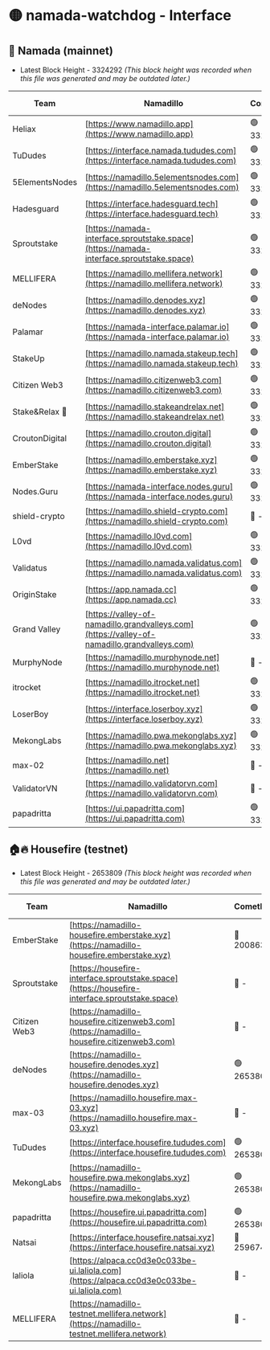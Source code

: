 # 🟡 namada-watchdog - Interface

## 🚀 Namada (mainnet)
- Latest Block Height - 3324292 *(This block height was recorded when this file was generated and may be outdated later.)*

| Team | Namadillo | CometBFT | Indexer | MASP Indexer |
|-|-|-|-|-|
| Heliax | [https://www.namadillo.app](https://www.namadillo.app) | 🟢 3324272 | 🟢 3324272 | 🟢 3324272 |
| TuDudes | [https://interface.namada.tududes.com](https://interface.namada.tududes.com) | 🟢 3324272 | 🟢 3324272 | 🟢 3324272 |
| 5ElementsNodes | [https://namadillo.5elementsnodes.com](https://namadillo.5elementsnodes.com) | 🟢 3324272 | 🟢 3324272 | 🟢 3324272 |
| Hadesguard | [https://interface.hadesguard.tech](https://interface.hadesguard.tech) | 🟢 3324272 | 🟢 3324272 | 🟢 3324272 |
| Sproutstake | [https://namada-interface.sproutstake.space](https://namada-interface.sproutstake.space) | 🟢 3324273 | 🟢 3324273 | 🟢 3324272 |
| MELLIFERA | [https://namadillo.mellifera.network](https://namadillo.mellifera.network) | 🟢 3324273 | 🟢 3324273 | 🟢 3324273 |
| deNodes | [https://namadillo.denodes.xyz](https://namadillo.denodes.xyz) | 🟢 3324274 | 🟢 3324274 | 🟢 3324274 |
| Palamar | [https://namada-interface.palamar.io](https://namada-interface.palamar.io) | 🟢 3324274 | 🟢 3324274 | 🟢 3324275 |
| StakeUp | [https://namadillo.namada.stakeup.tech](https://namadillo.namada.stakeup.tech) | 🟢 3324275 | 🟢 3324275 | 🟢 3324275 |
| Citizen Web3 | [https://namadillo.citizenweb3.com](https://namadillo.citizenweb3.com) | 🟢 3324276 | 🟢 3324275 | 🟢 3324275 |
| Stake&Relax 🦥 | [https://namadillo.stakeandrelax.net](https://namadillo.stakeandrelax.net) | 🟢 3324276 | 🟢 3324276 | 🟢 3324276 |
| CroutonDigital | [https://namadillo.crouton.digital](https://namadillo.crouton.digital) | 🟢 3324277 | 🟢 3324277 | 🟢 3324277 |
| EmberStake | [https://namadillo.emberstake.xyz](https://namadillo.emberstake.xyz) | 🟢 3324277 | 🟢 3324277 | 🟢 3324277 |
| Nodes.Guru | [https://namada-interface.nodes.guru](https://namada-interface.nodes.guru) | 🟢 3324278 | 🟢 3324277 | 🟢 3324278 |
| shield-crypto | [https://namadillo.shield-crypto.com](https://namadillo.shield-crypto.com) | 🔴 - | 🔴 - | 🔴 - |
| L0vd | [https://namadillo.l0vd.com](https://namadillo.l0vd.com) | 🟢 3324283 | 🟢 3324283 | 🟢 3324283 |
| Validatus | [https://namadillo.namada.validatus.com](https://namadillo.namada.validatus.com) | 🟢 3324284 | 🟢 3324284 | 🟢 3324284 |
| OriginStake | [https://app.namada.cc](https://app.namada.cc) | 🟢 3324285 | 🟢 3324284 | 🟢 3324284 |
| Grand Valley | [https://valley-of-namadillo.grandvalleys.com](https://valley-of-namadillo.grandvalleys.com) | 🟢 3324285 | 🟢 3324284 | 🟢 3324285 |
| MurphyNode | [https://namadillo.murphynode.net](https://namadillo.murphynode.net) | 🔴 - | 🔴 - | 🔴 - |
| itrocket | [https://namadillo.itrocket.net](https://namadillo.itrocket.net) | 🟢 3324287 | 🟢 3324287 | 🟢 3324287 |
| LoserBoy | [https://interface.loserboy.xyz](https://interface.loserboy.xyz) | 🟢 3324288 | 🟢 3324288 | 🟢 3324287 |
| MekongLabs | [https://namadillo.pwa.mekonglabs.xyz](https://namadillo.pwa.mekonglabs.xyz) | 🟢 3324288 | 🟢 3324288 | 🟢 3324288 |
| max-02 | [https://namadillo.net](https://namadillo.net) | 🔴 - | 🔴 - | 🔴 - |
| ValidatorVN | [https://namadillo.validatorvn.com](https://namadillo.validatorvn.com) | 🔴 - | 🔴 - | 🔴 - |
| papadritta | [https://ui.papadritta.com](https://ui.papadritta.com) | 🟢 3324292 | 🟢 3324292 | 🟢 3324292 |

## 🏠🔥 Housefire (testnet)
- Latest Block Height - 2653809 *(This block height was recorded when this file was generated and may be outdated later.)*

| Team | Namadillo | CometBFT | Indexer | MASP Indexer |
|-|-|-|-|-|
| EmberStake | [https://namadillo-housefire.emberstake.xyz](https://namadillo-housefire.emberstake.xyz) | 🔴 2008636 | 🔴 - | 🔴 - |
| Sproutstake | [https://housefire-interface.sproutstake.space](https://housefire-interface.sproutstake.space) | 🔴 - | 🔴 - | 🔴 - |
| Citizen Web3 | [https://namadillo-housefire.citizenweb3.com](https://namadillo-housefire.citizenweb3.com) | 🔴 - | 🔴 - | 🔴 - |
| deNodes | [https://namadillo-housefire.denodes.xyz](https://namadillo-housefire.denodes.xyz) | 🟢 2653801 | 🟢 2653801 | 🟢 2653801 |
| max-03 | [https://namadillo.housefire.max-03.xyz](https://namadillo.housefire.max-03.xyz) | 🔴 - | 🔴 - | 🔴 - |
| TuDudes | [https://interface.housefire.tududes.com](https://interface.housefire.tududes.com) | 🟢 2653809 | 🟢 2653809 | 🟢 2653809 |
| MekongLabs | [https://namadillo-housefire.pwa.mekonglabs.xyz](https://namadillo-housefire.pwa.mekonglabs.xyz) | 🟢 2653809 | 🟢 2653809 | 🟢 2653809 |
| papadritta | [https://housefire.ui.papadritta.com](https://housefire.ui.papadritta.com) | 🟢 2653809 | 🟢 2653809 | 🟢 2653809 |
| Natsai | [https://interface.housefire.natsai.xyz](https://interface.housefire.natsai.xyz) | 🔴 2596741 | 🔴 2596741 | 🔴 2596741 |
| laliola | [https://alpaca.cc0d3e0c033be-ui.laliola.com](https://alpaca.cc0d3e0c033be-ui.laliola.com) | 🔴 - | 🔴 - | 🔴 - |
| MELLIFERA | [https://namadillo-testnet.mellifera.network](https://namadillo-testnet.mellifera.network) | 🔴 - | 🟢 2653811 | 🔴 2607259 |

